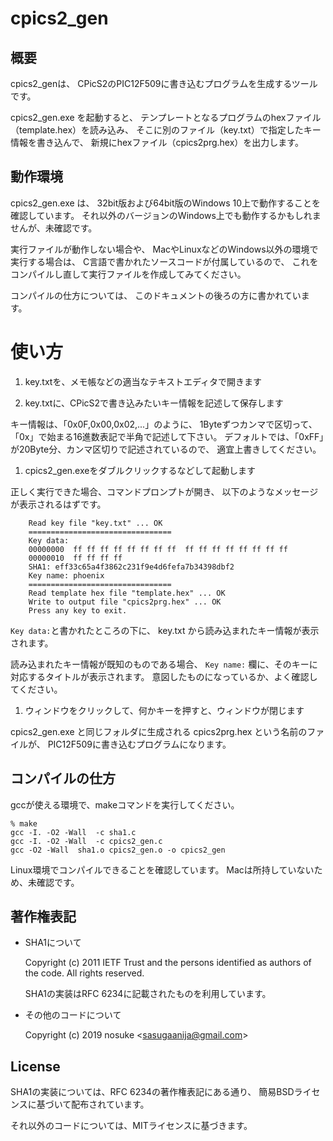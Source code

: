 # cpics2_gen

## 概要

cpics2_genは、
CPicS2のPIC12F509に書き込むプログラムを生成するツールです。

cpics2_gen.exe を起動すると、
テンプレートとなるプログラムのhexファイル（template.hex）を読み込み、
そこに別のファイル（key.txt）で指定したキー情報を書き込んで、
新規にhexファイル（cpics2prg.hex）を出力します。

## 動作環境

cpics2_gen.exe は、
32bit版および64bit版のWindows 10上で動作することを確認しています。
それ以外のバージョンのWindows上でも動作するかもしれませんが、未確認です。

実行ファイルが動作しない場合や、
MacやLinuxなどのWindows以外の環境で実行する場合は、
C言語で書かれたソースコードが付属しているので、
これをコンパイルし直して実行ファイルを作成してみてください。

コンパイルの仕方については、
このドキュメントの後ろの方に書かれています。

# 使い方

1. key.txtを、メモ帳などの適当なテキストエディタで開きます

1. key.txtに、CPicS2で書き込みたいキー情報を記述して保存します
  
  キー情報は、「0x0F,0x00,0x02,...」のように、
  1Byteずつカンマで区切って、「0x」で始まる16進数表記で半角で記述して下さい。
  デフォルトでは、「0xFF」が20Byte分、カンマ区切りで記述されているので、
  適宜上書きしてください。

1. cpics2_gen.exeをダブルクリックするなどして起動します  
  
  正しく実行できた場合、コマンドプロンプトが開き、
  以下のようなメッセージが表示されるはずです。

        Read key file "key.txt" ... OK
        ================================
        Key data:
        00000000  ff ff ff ff ff ff ff ff  ff ff ff ff ff ff ff ff
        00000010  ff ff ff ff
        SHA1: eff33c65a4f3862c231f9e4d6fefa7b34398dbf2
        Key name: phoenix
        ================================
        Read template hex file "template.hex" ... OK
        Write to output file "cpics2prg.hex" ... OK
        Press any key to exit.
  
  `Key data:`と書かれたところの下に、
  key.txt から読み込まれたキー情報が表示されます。
  
  読み込まれたキー情報が既知のものである場合、
  `Key name:` 欄に、そのキーに対応するタイトルが表示されます。
  意図したものになっているか、よく確認してください。  

1. ウィンドウをクリックして、何かキーを押すと、ウィンドウが閉じます

  cpics2_gen.exe と同じフォルダに生成される
  cpics2prg.hex という名前のファイルが、
  PIC12F509に書き込むプログラムになります。


## コンパイルの仕方

gccが使える環境で、makeコマンドを実行してください。

    % make
    gcc -I. -O2 -Wall  -c sha1.c
    gcc -I. -O2 -Wall  -c cpics2_gen.c
    gcc -O2 -Wall  sha1.o cpics2_gen.o -o cpics2_gen

Linux環境でコンパイルできることを確認しています。
Macは所持していないため、未確認です。


## 著作権表記

- SHA1について

  Copyright (c) 2011 IETF Trust and the persons identified as authors of the code. All rights reserved.

  SHA1の実装はRFC 6234に記載されたものを利用しています。

- その他のコードについて

  Copyright (c) 2019 nosuke <<sasugaanija@gmail.com>>


## License

SHA1の実装については、RFC 6234の著作権表記にある通り、
簡易BSDライセンスに基づいて配布されています。

それ以外のコードについては、MITライセンスに基づきます。


